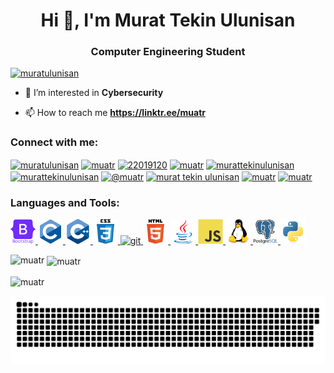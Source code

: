 <h1 align="center">Hi 👋, I'm Murat Tekin Ulunisan</h1>
<h3 align="center">Computer Engineering Student</h3>

<p align="left"> <a href="https://twitter.com/muratulunisan" target="blank"><img src="https://img.shields.io/twitter/follow/muratulunisan?logo=twitter&style=for-the-badge" alt="muratulunisan" /></a> </p>

- 🌱 I’m interested in **Cybersecurity**

- 📫 How to reach me **https://linktr.ee/muatr**

<h3 align="left">Connect with me:</h3>
<p align="left">
<a href="https://twitter.com/muratulunisan" target="blank"><img align="center" src="https://raw.githubusercontent.com/rahuldkjain/github-profile-readme-generator/master/src/images/icons/Social/twitter.svg" alt="muratulunisan" height="30" width="40" /></a>
<a href="https://linkedin.com/in/muatr" target="blank"><img align="center" src="https://raw.githubusercontent.com/rahuldkjain/github-profile-readme-generator/master/src/images/icons/Social/linked-in-alt.svg" alt="muatr" height="30" width="40" /></a>
<a href="https://stackoverflow.com/users/22019120" target="blank"><img align="center" src="https://raw.githubusercontent.com/rahuldkjain/github-profile-readme-generator/master/src/images/icons/Social/stack-overflow.svg" alt="22019120" height="30" width="40" /></a>
<a href="https://codesandbox.com/muatr" target="blank"><img align="center" src="https://raw.githubusercontent.com/rahuldkjain/github-profile-readme-generator/master/src/images/icons/Social/codesandbox.svg" alt="muatr" height="30" width="40" /></a>
<a href="https://kaggle.com/murattekinulunisan" target="blank"><img align="center" src="https://raw.githubusercontent.com/rahuldkjain/github-profile-readme-generator/master/src/images/icons/Social/kaggle.svg" alt="murattekinulunisan" height="30" width="40" /></a>
<a href="https://instagram.com/murattekinulunisan" target="blank"><img align="center" src="https://raw.githubusercontent.com/rahuldkjain/github-profile-readme-generator/master/src/images/icons/Social/instagram.svg" alt="murattekinulunisan" height="30" width="40" /></a>
<a href="https://medium.com/@muatr" target="blank"><img align="center" src="https://raw.githubusercontent.com/rahuldkjain/github-profile-readme-generator/master/src/images/icons/Social/medium.svg" alt="@muatr" height="30" width="40" /></a>
<a href="https://www.youtube.com/c/murat tekin ulunisan" target="blank"><img align="center" src="https://raw.githubusercontent.com/rahuldkjain/github-profile-readme-generator/master/src/images/icons/Social/youtube.svg" alt="murat tekin ulunisan" height="30" width="40" /></a>
<a href="https://www.hackerrank.com/muatr" target="blank"><img align="center" src="https://raw.githubusercontent.com/rahuldkjain/github-profile-readme-generator/master/src/images/icons/Social/hackerrank.svg" alt="muatr" height="30" width="40" /></a>
<a href="https://www.leetcode.com/muatr" target="blank"><img align="center" src="https://raw.githubusercontent.com/rahuldkjain/github-profile-readme-generator/master/src/images/icons/Social/leet-code.svg" alt="muatr" height="30" width="40" /></a>
</p>

<h3 align="left">Languages and Tools:</h3>
<p align="left"> <a href="https://getbootstrap.com" target="_blank" rel="noreferrer"> <img src="https://raw.githubusercontent.com/devicons/devicon/master/icons/bootstrap/bootstrap-plain-wordmark.svg" alt="bootstrap" width="40" height="40"/> </a> <a href="https://www.cprogramming.com/" target="_blank" rel="noreferrer"> <img src="https://raw.githubusercontent.com/devicons/devicon/master/icons/c/c-original.svg" alt="c" width="40" height="40"/> </a> <a href="https://www.w3schools.com/cpp/" target="_blank" rel="noreferrer"> <img src="https://raw.githubusercontent.com/devicons/devicon/master/icons/cplusplus/cplusplus-original.svg" alt="cplusplus" width="40" height="40"/> </a> <a href="https://www.w3schools.com/css/" target="_blank" rel="noreferrer"> <img src="https://raw.githubusercontent.com/devicons/devicon/master/icons/css3/css3-original-wordmark.svg" alt="css3" width="40" height="40"/> </a> <a href="https://git-scm.com/" target="_blank" rel="noreferrer"> <img src="https://www.vectorlogo.zone/logos/git-scm/git-scm-icon.svg" alt="git" width="40" height="40"/> </a> <a href="https://www.w3.org/html/" target="_blank" rel="noreferrer"> <img src="https://raw.githubusercontent.com/devicons/devicon/master/icons/html5/html5-original-wordmark.svg" alt="html5" width="40" height="40"/> </a> <a href="https://www.java.com" target="_blank" rel="noreferrer"> <img src="https://raw.githubusercontent.com/devicons/devicon/master/icons/java/java-original.svg" alt="java" width="40" height="40"/> </a> <a href="https://developer.mozilla.org/en-US/docs/Web/JavaScript" target="_blank" rel="noreferrer"> <img src="https://raw.githubusercontent.com/devicons/devicon/master/icons/javascript/javascript-original.svg" alt="javascript" width="40" height="40"/> </a> <a href="https://www.linux.org/" target="_blank" rel="noreferrer"> <img src="https://raw.githubusercontent.com/devicons/devicon/master/icons/linux/linux-original.svg" alt="linux" width="40" height="40"/> </a> <a href="https://www.postgresql.org" target="_blank" rel="noreferrer"> <img src="https://raw.githubusercontent.com/devicons/devicon/master/icons/postgresql/postgresql-original-wordmark.svg" alt="postgresql" width="40" height="40"/> </a> <a href="https://www.python.org" target="_blank" rel="noreferrer"> <img src="https://raw.githubusercontent.com/devicons/devicon/master/icons/python/python-original.svg" alt="python" width="40" height="40"/> </a> </p>

<p><img align="left" src="https://github-readme-stats.vercel.app/api/top-langs?username=muatr&show_icons=true&locale=en&layout=compact" alt="muatr" /></p>

<p>&nbsp;<img align="center" src="https://github-readme-stats.vercel.app/api?username=muatr&show_icons=true&locale=en" alt="muatr" /></p>

<p><img align="center" src="https://github-readme-streak-stats.herokuapp.com/?user=muatr&" alt="muatr" /></p>

<picture>
  <source media="(prefers-color-scheme: dark)" srcset="https://raw.githubusercontent.com/muatr/muatr/output/github-contribution-grid-snake-dark.svg">
  <source media="(prefers-color-scheme: light)" srcset="https://raw.githubusercontent.com/muatr/muatr/output/github-contribution-grid-snake.svg">
  <img alt="github contribution grid snake animation" src="https://raw.githubusercontent.com/muatr/muatr/output/github-contribution-grid-snake.svg">
</picture>
